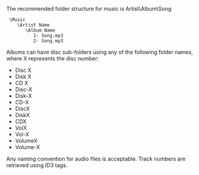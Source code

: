 The recommended folder structure for music is Artist\Album\Song

```
 \Music
    \Artist Name
       \Album Name
          1- Song.mp3
          2- Song.mp3
```

Albums can have disc sub-folders using any of the following folder names, where X represents the disc number:
 
- Disc X
- Disk X
- CD X
- Disc-X
- Disk-X
- CD-X
- DiscX
- DiskX
- CDX
- VolX
- Vol-X
- VolumeX
- Volume-X

Any naming convention for audio files is acceptable. Track numbers are retrieved using ID3 tags.
